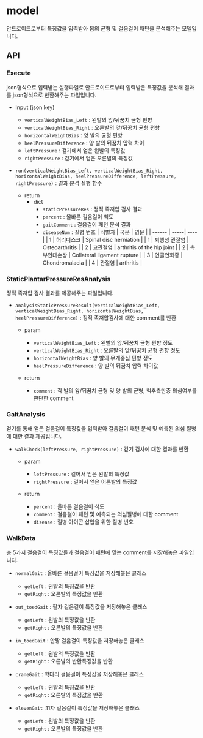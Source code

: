 # model
 
  안드로이드로부터 특징값을 입력받아 몸의 균형 및 걸음걸이 패턴을 분석해주는 모델입니다.
  
## API

### Execute

 json형식으로 입력받는 실행파일로 안드로이드로부터 입력받은 특징값을 분석해 결과를 json형식으로 반환해주는 파일입니다.
 
  - Input (json key)
    - `verticalWeightBias_Left` : 왼발의 앞/뒤꿈치 균형 편향
    - `verticalWeightBias_Right` : 오른발의 앞/뒤꿈치 균형 편향
    - `horizontalWeightBias` : 양 발의 균형 편향
    - `heelPressureDifference` : 양 발의 뒤꿈치 압력 차이
    - `leftPressure` : 걷기에서 얻은 왼발의 특징값
    - `rightPressure` : 걷기에서 얻은 오른발의 특징값
  
  - `run(verticalWeightBias_Left, verticalWeightBias_Right, horizontalWeightBias, heelPressureDifference, leftPressure, rightPressure)` : 결과 분석 실행 함수
   
    - return
      - dict
        - `staticPressureRes` : 정적 족저압 검사 결과
        - `percent` : 올바른 걸음걸이 척도
        - `gaitComment` : 걸음걸이 패턴 분석 결과
        - `diseaseNum` : 질병 번호
          | 식별자 | 국문 | 영문 |
          | ------ | -----| ----|
          | 1 | 허리디스크    | Spinal disc herniation |
          | 1 | 퇴행성 관절염 | Osteoarthritis |
          | 2 | 고관절염      | arthritis of the hip joint | 
          | 2 | 측부인대손상  | Collateral ligament rupture |
          | 3 | 연골연화증    | Chondromalacia |
          | 4 | 관절염        | arthritis |
  
  
### StaticPlantarPressureResAnalysis

 정적 족저압 검사 결과를 제공해주는 파일입니다.
  
  - `analysisStaticPressureResult(verticalWeightBias_Left, verticalWeightBias_Right, horizontalWeightBias, heelPressureDifference)` : 정적 족저압검사에 대한 comment를 반환
    
    - param
      - `verticalWeightBias_Left` : 왼발의 앞/뒤꿈치 균형 편향 정도
      - `verticalWeightBias_Right` : 오른발의 앞/뒤꿈치 균형 편향 정도
      - `horizontalWeightBias` : 양 발의 무게중심 편향 정도
      - `heelPressureDifference` : 양 발의 뒤꿈치 압력 차이값
   
    - return
      - `comment` : 각 발의 앞/뒤꿈치 균형 및 양 발의 균형, 척추측만증 의심여부를 판단한 comment


### GaitAnalysis

 걷기를 통해 얻은 걸음걸이 특징값을 입력받아 걸음걸이 패턴 분석 및 예축된 의심 질병에 대한 결과 제공입니다.
  
  - `walkCheck(leftPressure, rightPressure)` : 걷기 검사에 대한 결과를 반환 
    
    - param 
      - `leftPressure` : 걸어서 얻은 왼발의 특징값
      - `rightPressure` : 걸어서 얻은 어른발의 특징값
   
    - return
      - `percent` : 올바른 걸음걸이 척도
      - `comment` : 걸음걸이 패턴 및 예측되는 의심질병에 대한 comment
      - `disease` : 질병 아이콘 삽입을 위한 질병 번호
     

### WalkData

 총 5가지 걸음걸이 특징값들과 걸음걸이 패턴에 맞는 comment를 저장해놓은 파일입니다.
 
  - `normalGait` : 올바른 걸음걸이 특징값을 저장해놓은 클래스
    - `getLeft` : 왼발의 특징값을 반환
    - `getRight` : 오른발의 특징값을 반환
    
  - `out_toedGait` : 팔자 걸음걸이 특징값을 저장해놓은 클래스
    - `getLeft` : 왼발의 특징값을 반환
    - `getRight` : 오른발의 특징값을 반환
    
  - `in_toedGait` : 안짱 걸음걸이 특징값을 저장해놓은 클래스
    - `getLeft` : 왼발의 특징값을 반환
    - `getRight` : 오른발의 반환특징값을 반환
    
  - `craneGait` : 학다리 걸음걸이 특징값을 저장해놓은 클래스
    - `getLeft` : 왼발의 특징값을 반환
    - `getRight` : 오른발의 특징값을 반환
    
  - `elevenGait` :11자 걸음걸이 특징값을 저장해놓은 클래스
    - `getLeft` : 왼발의 특징값을 반환
    - `getRight` : 오른발의 특징값을 반환

